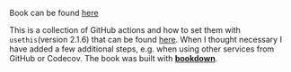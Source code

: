 Book can be found [here](https://yannsay-impact.github.io/CookbookforCICDwithR/intro.html)

This is a collection of GitHub actions and how to set them with `usethis`(version 2.1.6) that can be found [here](https://github.com/r-lib/actions/tree/v2-branch/examples). When I thought necessary I have added a few additional steps, e.g. when using other services from GitHub or Codecov. The book was built with [**bookdown**](https://github.com/rstudio/bookdown).
